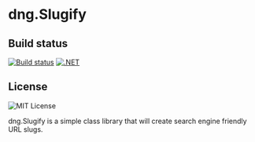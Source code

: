 # dng.Slugify

## Build status
[![Build status](https://ci.appveyor.com/api/projects/status/mjvn24kwi4rbhkkd?svg=true)](https://ci.appveyor.com/project/dotnetgeek/dng-slugify)
[![.NET](https://github.com/dotnetgeek/dng.Slugify/actions/workflows/dotnet.yml/badge.svg)](https://github.com/dotnetgeek/dng.Slugify/actions/workflows/dotnet.yml)

## License
![MIT License](https://img.shields.io/badge/license-MIT-orange.svg)

dng.Slugify is a simple class library that will create search engine friendly URL slugs.
